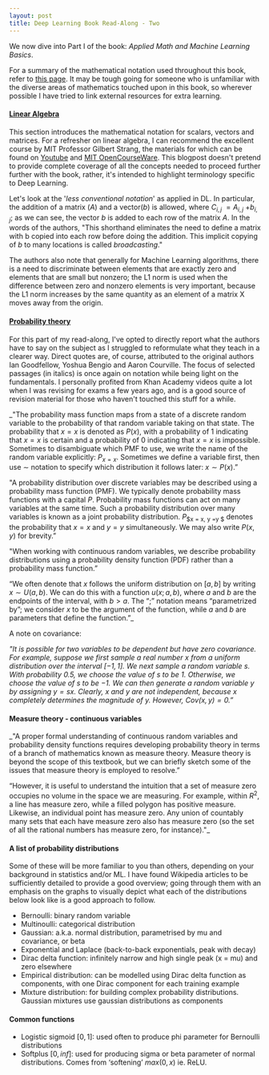 ```yaml
---
layout: post
title: Deep Learning Book Read-Along - Two
---
```


We now dive into Part I of the book: _Applied Math and Machine Learning Basics_.

For a summary of the mathematical notation used throughout this book, refer to [this page](http://www.deeplearningbook.org/contents/notation.html). It may be tough going for someone who is unfamiliar with the diverse areas of mathematics touched upon in this book, so wherever possible I have tried to link external resources for extra learning.

#### [Linear Algebra](http://www.deeplearningbook.org/contents/linear_algebra.html)
This section introduces the mathematical notation for scalars, vectors and matrices. For a refresher on linear algebra, I can recommend the excellent course by MIT Professor Gilbert Strang, the materials for which can be found on [Youtube](https://ocw.mit.edu/courses/mathematics/18-06-linear-algebra-spring-2010/) and [MIT OpenCourseWare](https://www.youtube.com/watch?v=ZK3O402wf1c). This blogpost doesn't pretend to provide complete coverage of all the concepts needed to proceed further further with the book, rather, it's intended to highlight terminology specific to Deep Learning.

Let's look at the '*less conventional notation*' as applied in DL. In particular, the addition of a matrix ($A$) and a vector($b$) is allowed, where $C$<sub>$i,j$</sub> $= A$<sub>$i,j$</sub> $+ b$<sub>$i,j$</sub>; as we can see, the vector $b$ is added to each row of the matrix $A$. In the words of the authors, "This shorthand eliminates the need to define a matrix with b copied into each row before doing the addition. This implicit copying of $b$ to many locations is called _broadcasting_."

The authors also note that generally for Machine Learning algorithms, there is a need to discriminate between elements that are exactly zero and elements that are small but nonzero; the L1 norm is used when the difference between zero and nonzero elements is very important, because the L1 norm increases by the same quantity as an element of a matrix X moves away from the origin.

#### [Probability theory](http://www.deeplearningbook.org/contents/prob.html)
For this part of my read-along, I've opted to directly report what the authors have to say on the subject as I struggled to reformulate what they teach in a clearer way. Direct quotes are, of course, attributed to the original authors Ian Goodfellow, Yoshua Bengio and Aaron Courville. The focus of selected passages (in italics) is once again on notation while being light on the fundamentals. I personally profited from Khan Academy videos quite a lot when I was revising for exams a few years ago, and is a good source of revision material for those who haven't touched this stuff for a while.

_"The probability mass function maps from a state of a discrete random variable to the probability of that random variable taking on that state. The probability that $x = x$ is denoted as $P(x)$, with a probability of $1$ indicating that $x = x$ is certain and a probability of $0$ indicating that $x = x$ is impossible. Sometimes to disambiguate which PMF to use, we write the name of the random variable explicitly: $P$<sub>$x = x$</sub>. Sometimes we define a variable first, then use $∼$ notation to specify which distribution it follows later: $x ∼ P(x)$.”

"A probability distribution over discrete variables may be described using a probability mass function (PMF). We typically denote probability mass functions with a capital $P$. Probability mass functions can act on many variables at the same time. Such a probability distribution over many variables is known as a joint probability distribution. $P$<sub>$x = x, y =y $</sub> denotes the probability that $x = x$ and $y = y$ simultaneously. We may also write $P(x,y)$ for brevity.”

"When working with continuous random variables, we describe probability distributions using a probability density function (PDF) rather than a probability mass function.”

“We often denote that $x$ follows the uniform distribution on $[a,b]$ by writing $x ∼ U(a,b)$. We can do this with a function $u(x;a,b)$, where $a$ and $b$ are the endpoints of the interval, with $b > a$. The “$;$” notation means “parametrized by”; we consider $x$ to be the argument of the function, while $a$ and $b$ are parameters that define the function.”_

A note on covariance:

_"It is possible for two variables to be dependent but have zero covariance. For example, suppose we first sample a real number $x$ from a uniform distribution over the interval $[−1, 1]$. We next sample a random variable $s$. With probability $0.5$, we choose the value of $s$ to be $1$. Otherwise, we choose the value of $s$ to be $−1$. We can then generate a random variable $y$ by assigning $y = sx$. Clearly, $x$ and $y$ are not independent, because $x$ completely determines the magnitude of $y$. However, $Cov(x, y) = 0$.”_

#### Measure theory - continuous variables

_"A proper formal understanding of continuous random variables and probability density functions requires developing probability theory in terms of a branch of mathematics known as measure theory. Measure theory is beyond the scope of this textbook, but we can briefly sketch some of the issues that measure theory is employed to resolve.”

“However, it is useful to understand the intuition that a set of measure zero occupies no volume in the space we are measuring. For example, within $R$<sup>$2$</sup>, a line has measure zero, while a filled polygon has positive measure. Likewise, an individual point has measure zero. Any union of countably many sets that each have measure zero also has measure zero (so the set of all the rational numbers has measure zero, for instance)."_

#### A list of probability distributions

Some of these will be more familiar to you than others, depending on your background in statistics and/or ML. I have found Wikipedia articles to be sufficiently detailed to provide a good overview; going through them with an emphasis on the graphs to visually depict what each of the distributions below look like is a good approach to follow.

- Bernoulli: binary random variable
- Multinoulli: categorical distribution
- Gaussian: a.k.a. normal distribution, parametrised by mu and covariance, or beta
- Exponential and Laplace (back-to-back exponentials, peak with decay)
- Dirac delta function: infinitely narrow and high single peak (x = mu) and zero elsewhere
- Empirical distribution: can be modelled using Dirac delta function as components, with one Dirac component for each training example
- Mixture distribution: for building complex probability distributions. Gaussian mixtures use gaussian distributions as components

#### Common functions

- Logistic sigmoid $[0,1]$: used often to produce phi parameter for Bernoulli distributions
- Softplus $[0, inf]$: used for producing sigma or beta parameter of normal distributions. Comes from ‘softening’ $max(0,x)$ ie. ReLU.
